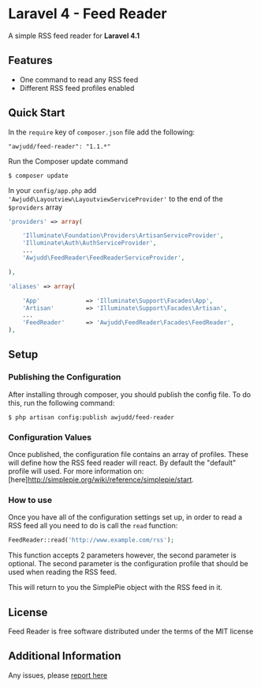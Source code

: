 Laravel 4 - Feed Reader
===============

A simple RSS feed reader for **Laravel 4.1**

## Features

 * One command to read any RSS feed
 * Different RSS feed profiles enabled

## Quick Start

In the `require` key of `composer.json` file add the following:

```
"awjudd/feed-reader": "1.1.*"
```

Run the Composer update command

```
$ composer update
```

In your `config/app.php` add `'Awjudd\Layoutview\LayoutviewServiceProvider'` to the end of the `$providers` array

```php
'providers' => array(

    'Illuminate\Foundation\Providers\ArtisanServiceProvider',
    'Illuminate\Auth\AuthServiceProvider',
    ...
    'Awjudd\FeedReader\FeedReaderServiceProvider',

),

'aliases' => array(

    'App'             => 'Illuminate\Support\Facades\App',
    'Artisan'         => 'Illuminate\Support\Facades\Artisan',
    ...
    'FeedReader'      => 'Awjudd\FeedReader\Facades\FeedReader',
),
```

## Setup

### Publishing the Configuration

After installing through composer, you should publish the config file.  To do this, run the following command:

```
$ php artisan config:publish awjudd/feed-reader
```

### Configuration Values

Once published, the configuration file contains an array of profiles.  These will define how the RSS feed reader will react.  By default the "default" profile will used.  For more information on: [here]http://simplepie.org/wiki/reference/simplepie/start.

### How to use

Once you have all of the configuration settings set up, in order to read a RSS feed all you need to do is call the `read` function:

```php
FeedReader::read('http://www.example.com/rss');
```

This function accepts 2 parameters however, the second parameter is optional.  The second parameter is the configuration profile that should be used when reading the RSS feed.

This will return to you the SimplePie object with the RSS feed in it.

## License

Feed Reader is free software distributed under the terms of the MIT license

## Additional Information

Any issues, please [report here](https://github.com/awjudd/l4-feed-reader/issues)